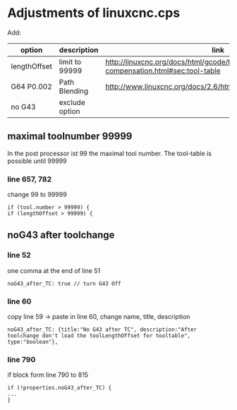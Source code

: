 # Adjustments of linuxcnc.cps

Add:

| option | description | link |
|---------|------------|------|
| lengthOffset | limit to 99999 | http://linuxcnc.org/docs/html/gcode/tool-compensation.html#sec:tool-table |
| G64 P0.002 | Path Blending | http://www.linuxcnc.org/docs/2.6/html/gcode/gcode.html#sec:G64 |
| no G43 | exclude option |  |

## maximal toolnumber 99999
In the post processor ist 99 the maximal tool number. The tool-table is possible until 99999

### line 657, 782
change 99 to 99999
```
if (tool.number > 99999) {
if (lengthOffset > 99999) {
```

## noG43 after toolchange

### line 52
one comma at the end of line 51
```
noG43_after_TC: true // turn G43 Off
```

### line 60
copy line 59 -> paste in line 60, change name, title, description
```
noG43_after_TC: {title:"No G43 after TC", description:"After toolchange don't load the toolLengthOffset for tooltable", type:"boolean"},
```

### line 790
if block form line 790 to 815

```
if (!properties.noG43_after_TC) {
...
}
```
